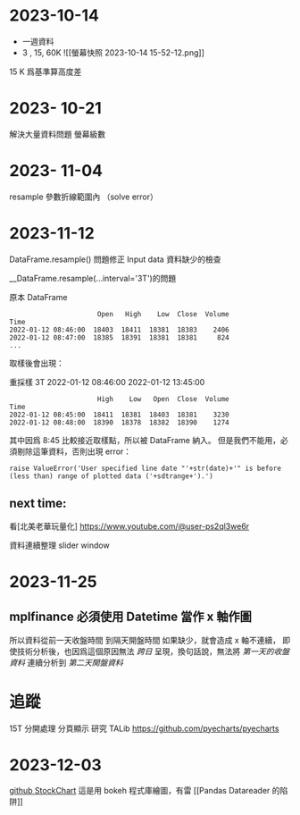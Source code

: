 # 2023-10-14
+ 一週資料
+ 3 , 15, 60K 
![[螢幕快照 2023-10-14 15-52-12.png]]

15 K 爲基準算高度差


# 2023- 10-21
解決大量資料問題
	螢幕級數

# 2023- 11-04
resample 參數折線範圍內 （solve error）


# 2023-11-12
DataFrame.resample() 問題修正
Input data 資料缺少的檢查

__DataFrame.resample(...interval='3T')的問題

原本 DataFrame  

	                      Open   High    Low  Close  Volume
	Time                                                   
	2022-01-12 08:46:00  18403  18411  18381  18383    2406
	2022-01-12 08:47:00  18385  18391  18381  18381     824
	...

取樣後會出現：

重採樣 3T 2022-01-12 08:46:00 2022-01-12 13:45:00

	                      High    Low   Open  Close  Volume
	Time                                                   
	2022-01-12 08:45:00  18411  18381  18403  18381    3230
	2022-01-12 08:48:00  18390  18378  18382  18390    1274

其中因爲 8:45 比較接近取樣點，所以被 DataFrame 納入。
但是我們不能用，必須剔除這筆資料，否則出現 error：

	raise ValueError('User specified line date "'+str(date)+'" is before (less than) range of plotted data ('+sdtrange+').')
## next time:
看[北美老華玩量化] https://www.youtube.com/@user-ps2ql3we6r

資料連續整理
slider window

# 2023-11-25


## mplfinance 必須使用 Datetime 當作 x 軸作圖
所以資料從前一天收盤時間 到隔天開盤時間 如果缺少，就會造成 x 軸不連續，
即使技術分析後，也因爲這個原因無法 _跨日_ 呈現，換句話說，無法將
_第一天的收盤資料_ 連續分析到 _第二天開盤資料_ 

# 追蹤
15T 分開處理
分頁顯示
研究 TALib
https://github.com/pyecharts/pyecharts

# 2023-12-03
[github StockChart](https://github.com/jumpingchu/Stock-Chart)
這是用 bokeh 程式庫繪圖，有雷 [[Pandas Datareader 的陷阱]]
